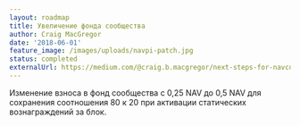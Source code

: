 ```yaml
---
layout: roadmap
title: Увеличение фонда сообщества
author: Craig MacGregor
date: '2018-06-01'
feature_image: /images/uploads/navpi-patch.jpg
status: completed
externalUrl: https://medium.com/@craig.b.macgregor/next-steps-for-navcoin-core-e7fa9541dca9
---
```


Изменение взноса в фонд сообщества с 0,25 NAV до 0,5 NAV для сохранения соотношения 80 к 20 при активации статических вознаграждений за&nbsp;блок.
